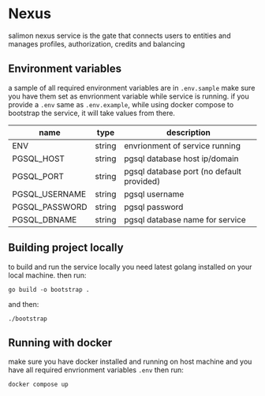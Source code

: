 # Nexus

salimon nexus service is the gate that connects users to entities and manages profiles, authorization, credits and balancing

## Environment variables

a sample of all required environment variables are in `.env.sample` make sure you have them set as envrionment variable while service is running.
if you provide a `.env` same as `.env.example`, while using docker compose to bootstrap the service, it will take values from there.

| name           | type   | description                               |
| -------------- | ------ | ----------------------------------------- |
| ENV            | string | envrionment of service running            |
| PGSQL_HOST     | string | pgsql database host ip/domain             |
| PGSQL_PORT     | string | pgsql database port (no default provided) |
| PGSQL_USERNAME | string | pgsql username                            |
| PGSQL_PASSWORD | string | pgsql password                            |
| PGSQL_DBNAME   | string | pgsql database name for service           |

## Building project locally

to build and run the service locally you need latest golang installed on your local machine. then run:

```shell
go build -o bootstrap .
```

and then:

```shell
./bootstrap
```

## Running with docker

make sure you have docker installed and running on host machine and you have all required envrionment variables `.env` then run:

```shell
docker compose up
```
